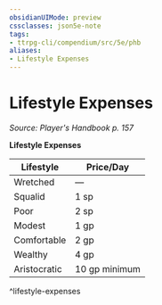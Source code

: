 ```yaml
---
obsidianUIMode: preview
cssclasses: json5e-note
tags:
- ttrpg-cli/compendium/src/5e/phb
aliases:
- Lifestyle Expenses
---
```

# Lifestyle Expenses
*Source: Player's Handbook p. 157* 

**Lifestyle Expenses**

| Lifestyle | Price/Day |
|-----------|-----------|
| Wretched | — |
| Squalid | 1 sp |
| Poor | 2 sp |
| Modest | 1 gp |
| Comfortable | 2 gp |
| Wealthy | 4 gp |
| Aristocratic | 10 gp minimum |
^lifestyle-expenses
